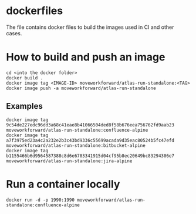 # dockerfiles
The file contains docker files to build the images used in CI and other cases.

# How to build and push an image
```
cd <into the docker folder>
docker build .
docker image tag <IMAGE-ID> moveworkforward/atlas-run-standalone:<TAG>
docker image push -a moveworkforward/atlas-run-standalone
```

## Examples
```
docker image tag 9c54de227edc96dd3a68c41eae8b41066504ded8f58b676eea756762fd9aab23 moveworkforward/atlas-run-standalone:confluence-alpine
docker image tag a7f3975ed23a4c2a232e2b3c43bd9336c55699acada9d35eac80524b5fc47efd moveworkforward/atlas-run-standalone:bitbucket-alpine
docker image tag b1155466b6d9564587388c8d6e6703341915d04cf95b8ec20649bc83294306e7 moveworkforward/atlas-run-standalone:jira-alpine
```

# Run a container locally
```
docker run -d -p 1990:1990 moveworkforward/atlas-run-standalone:confluence-alpine
```
